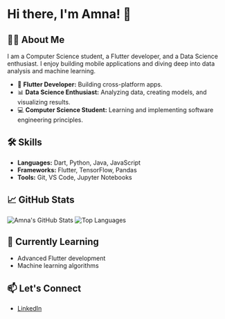 # Hi there, I'm Amna! 👋

## 👨‍💻 About Me
I am a Computer Science student, a Flutter developer, and a Data Science enthusiast. I enjoy building mobile applications and diving deep into data analysis and machine learning.

- 🌟 **Flutter Developer:** Building cross-platform apps.
- 📊 **Data Science Enthusiast:** Analyzing data, creating models, and visualizing results.
- 💻 **Computer Science Student:** Learning and implementing software engineering principles.

## 🛠️ Skills
- **Languages:** Dart, Python, Java, JavaScript
- **Frameworks:** Flutter, TensorFlow, Pandas
- **Tools:** Git, VS Code, Jupyter Notebooks

## 📈 GitHub Stats
![Amna's GitHub Stats](https://github-readme-stats.vercel.app/api?username=amna-572&show_icons=true&theme=radical)
![Top Languages](https://github-readme-stats.vercel.app/api/top-langs/?username=amna-572&layout=compact&theme=radical)

## 🌱 Currently Learning
- Advanced Flutter development
- Machine learning algorithms

## 📫 Let's Connect
- [LinkedIn](https://www.linkedin.com/in//amna-batool19/)


